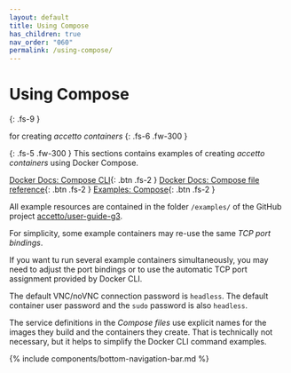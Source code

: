 ```yaml
---
layout: default
title: Using Compose
has_children: true
nav_order: "060"
permalink: /using-compose/
---
```


# Using Compose
{: .fs-9 }

for creating *accetto containers*
{: .fs-6 .fw-300 }

{: .fs-5 .fw-300 }
This sections contains examples of creating *accetto containers* using Docker Compose.

[Docker Docs: Compose CLI][docker-docs-compose-cli]{: .btn .fs-2 }
[Docker Docs: Compose file reference][docker-docs-compose-file-reference]{: .btn .fs-2 }
[Examples: Compose][github-accetto-user-guide-g3-examples-compose]{: .btn .fs-2 }

All example resources are contained in the folder `/examples/` of the GitHub project [accetto/user-guide-g3][github-accetto-user-guide-g3].

For simplicity, some example containers may re-use the same *TCP port bindings*.

If you want tu run several example containers simultaneously, you may need to adjust the port bindings or to use the automatic TCP port assignment provided by Docker CLI.

The default VNC/noVNC connection password is `headless`.
The default container user password and the `sudo` password is also `headless`.

The service definitions in the *Compose files* use explicit names for the images they build and the containers they create.
That is technically not necessary, but it helps to simplify the Docker CLI command examples.

{% include components/bottom-navigation-bar.md %}

<!-- ---- -->

[this-goto-previous-page]: {{site.baseurl}}/using-bind-mounts/
[this-goto-next-page]: {{site.baseurl}}/using-compose/common-assets/

[github-accetto-user-guide-g3]: https://github.com/accetto/user-guide-g3

[github-accetto-user-guide-g3-examples-compose]: https://github.com/accetto/user-guide-g3/tree/main/examples/compose

[docker-docs-compose-cli]: https://docs.docker.com/compose/reference/

[docker-docs-compose-file-reference]: https://docs.docker.com/compose/compose-file/

